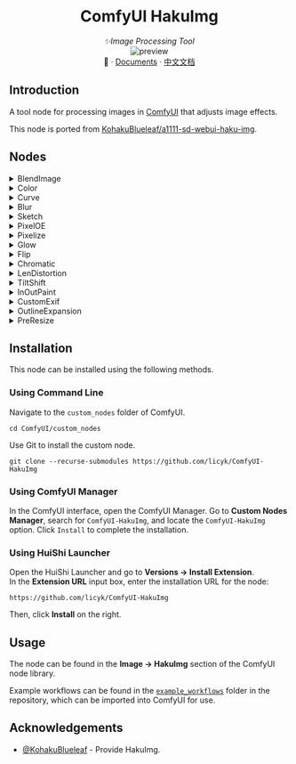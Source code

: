 <div align="center">

# ComfyUI HakuImg

_✨Image Processing Tool_  
![preview](./assets/HakuImg.jpg)  
📓 · [Documents](./README.md) · [中文文档](./README-zh.md)  
</div>

## Introduction
A tool node for processing images in [ComfyUI](https://github.com/comfyanonymous/ComfyUI) that adjusts image effects.

This node is ported from [KohakuBlueleaf/a1111-sd-webui-haku-img](https://github.com/KohakuBlueleaf/a1111-sd-webui-haku-img).


## Nodes
<details>

<summary>BlendImage</summary>

![BlendImage](./assets/BlendImage.jpg)

</details>
<details>

<summary>Color</summary>

![Color](./assets/Color.jpg)

</details>
<details>

<summary>Curve</summary>

![Curve](./assets/Curve.jpg)

</details>
<details>

<summary>Blur</summary>

![Blur](./assets/Blur.jpg)

</details>
<details>

<summary>Sketch</summary>

![Sketch](./assets/Sketch.jpg)

</details>
<details>

<summary>PixelOE</summary>

![PixelOE](./assets/PixelOE.jpg)

</details>
<details>

<summary>Pixelize</summary>

![Pixelize](./assets/Pixelize.jpg)

</details>
<details>

<summary>Glow</summary>

![Glow](./assets/Glow.jpg)

</details>
<details>

<summary>Flip</summary>

![Flip](./assets/Flip.jpg)

</details>
<details>

<summary>Chromatic</summary>

![Chromatic](./assets/Chromatic.jpg)

</details>
<details>

<summary>LenDistortion</summary>

![LenDistortion](./assets/LenDistortion.jpg)

</details>
<details>

<summary>TiltShift</summary>

![TiltShift](./assets/TiltShift.jpg)

</details>
<details>

<summary>InOutPaint</summary>

![InOutPaint](./assets/InOutPaint.jpg)

</details>
<details>

<summary>CustomExif</summary>

![CustomExif](./assets/CustomExif.jpg)

>[!NOTE]  
>It is recommended to use the `SaveImageWithCustomExif` node to save images.

</details>
<details>

<summary>OutlineExpansion</summary>

![OutlineExpansion](./assets/OutlineExpansion.jpg)

</details>
<details>

<summary>PreResize</summary>

![PreResize](./assets/PreResize.jpg)

</details>


## Installation
This node can be installed using the following methods.


### Using Command Line
Navigate to the `custom_nodes` folder of ComfyUI.

```
cd ComfyUI/custom_nodes
```

Use Git to install the custom node.

```
git clone --recurse-submodules https://github.com/licyk/ComfyUI-HakuImg
```


### Using ComfyUI Manager
In the ComfyUI interface, open the ComfyUI Manager. Go to **Custom Nodes Manager**, search for `ComfyUI-HakuImg`, and locate the `ComfyUI-HakuImg` option. Click `Install` to complete the installation.


### Using HuiShi Launcher
Open the HuiShi Launcher and go to **Versions -> Install Extension**.  
In the **Extension URL** input box, enter the installation URL for the node:

```
https://github.com/licyk/ComfyUI-HakuImg
```

Then, click **Install** on the right.


## Usage
The node can be found in the **Image -> HakuImg** section of the ComfyUI node library.

Example workflows can be found in the [`example_workflows`](https://github.com/licyk/ComfyUI-HakuImg/tree/main/example_workflows) folder in the repository, which can be imported into ComfyUI for use.


## Acknowledgements
- [@KohakuBlueleaf](https://github.com/KohakuBlueleaf) - Provide HakuImg.
